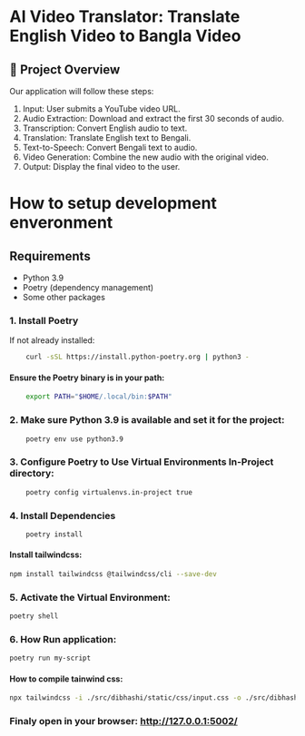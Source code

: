 # AI Video Translator: Translate English Video to Bangla Video

## 🧱 Project Overview
Our application will follow these steps:

1. Input: User submits a YouTube video URL.
2. Audio Extraction: Download and extract the first 30 seconds of audio.
3. Transcription: Convert English audio to text.
4. Translation: Translate English text to Bengali.
5. Text-to-Speech: Convert Bengali text to audio.
6. Video Generation: Combine the new audio with the original video.
7. Output: Display the final video to the user.


# How to setup development enveronment

## Requirements
- Python 3.9
- Poetry (dependency management)
- Some other packages

### 1. Install Poetry
If not already installed:
```bash
    curl -sSL https://install.python-poetry.org | python3 -
```
#### Ensure the Poetry binary is in your path:
```bash
    export PATH="$HOME/.local/bin:$PATH"
```

### 2. Make sure Python 3.9 is available and set it for the project:
```bash
    poetry env use python3.9
```

### 3. Configure Poetry to Use Virtual Environments In-Project directory:
```bash
    poetry config virtualenvs.in-project true
```

### 4. Install Dependencies
```bash
    poetry install
```

#### Install tailwindcss: 
```bash
npm install tailwindcss @tailwindcss/cli --save-dev
```

### 5. Activate the Virtual Environment:
```bash
poetry shell
```

### 6. How Run application:
```bash
poetry run my-script
```

#### How to compile tainwind css: 
```bash
npx tailwindcss -i ./src/dibhashi/static/css/input.css -o ./src/dibhashi/static/dist/output.css --watch
```

### Finaly open in your browser: http://127.0.0.1:5002/